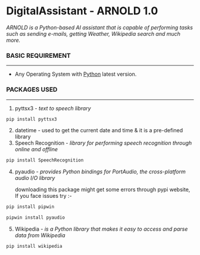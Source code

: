 # DigitalAssistant - ARNOLD 1.0
*ARNOLD is a Python-based AI assistant that is capable of performing tasks such as sending e-mails, getting Weather, Wikipedia search and much more.*
### BASIC REQUIREMENT
---
  - Any Operating System with [Python](https://www.python.org/downloads/) latest version.
 ### PACKAGES USED
---
1. pyttsx3 - *text to speech library*
```python
pip install pyttsx3
``` 
2. datetime - used to get the current date and time & it is a pre-defined library
3. Speech Recognition - *library for performing speech recognition through online and offline*
```python
pip install SpeechRecognition
``` 
4. pyaudio - *provides Python bindings for PortAudio, the cross-platform audio I/O library*
  
      downloading this package might get some errors through pypi website, If you face issues try :-
```python
pip install pipwin
```
```python
pipwin install pyaudio
```
5. Wikipedia - *is a Python library that makes it easy to access and parse data from Wikipedia*
```
pip install wikipedia
```



